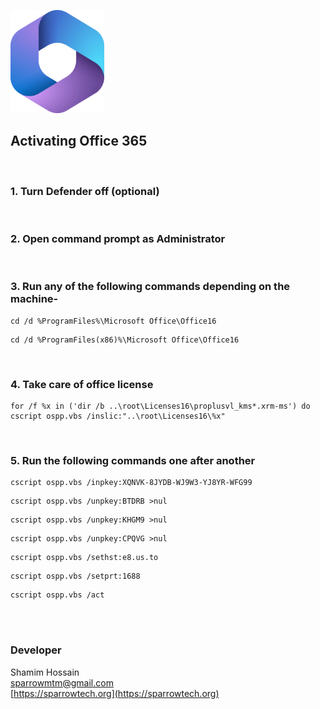 ![Office 365](/365.png)

## Activating Office 365

<br>

### 1. Turn Defender off (optional)

<br>

### 2. Open command prompt as Administrator

<br>

### 3. Run any of the following commands depending on the machine-

```
cd /d %ProgramFiles%\Microsoft Office\Office16

```
```
cd /d %ProgramFiles(x86)%\Microsoft Office\Office16
```

<br>

### 4. Take care of office license

```
for /f %x in ('dir /b ..\root\Licenses16\proplusvl_kms*.xrm-ms') do cscript ospp.vbs /inslic:"..\root\Licenses16\%x"
```

<br>

### 5. Run the following commands one after another

```
cscript ospp.vbs /inpkey:XQNVK-8JYDB-WJ9W3-YJ8YR-WFG99
```
```
cscript ospp.vbs /unpkey:BTDRB >nul
```
```
cscript ospp.vbs /unpkey:KHGM9 >nul
```
```
cscript ospp.vbs /unpkey:CPQVG >nul
```
```
cscript ospp.vbs /sethst:e8.us.to
```
```
cscript ospp.vbs /setprt:1688
```
```
cscript ospp.vbs /act
```


<br><br>

### Developer

Shamim Hossain<br>
sparrowmtm@gmail.com<br>
[https://sparrowtech.org](https://sparrowtech.org)
